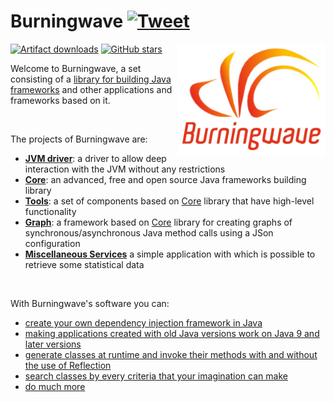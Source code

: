 # Burningwave [![Tweet](https://img.shields.io/twitter/url/http/shields.io.svg?style=social)](https://twitter.com/intent/tweet?text=%40burningwave_sw%20A%20set%20consisting%20of%20a%20%23Java%20frameworks%20building%20library%20and%20other%20applications%20and%20frameworks%20based%20on%20it&url=https://burningwave.github.io/)

[![Artifact downloads](https://shared-software.herokuapp.com/miscellaneous-services/stats/total-downloads-badge?groupId=org.burningwave&groupId=com.github.burningwave)](https://www.burningwave.org/artifact-downloads/?show-monthly-trend-chart=false)
[![GitHub stars](https://shared-software.herokuapp.com/miscellaneous-services/stats/star-count-badge?repository=burningwave:jvm-driver&repository=burningwave:core&repository=burningwave:graph&repository=burningwave:tools&repository=burningwave:miscellaneous-services)](#burningwave-)
<a href="https://www.burningwave.org">
<img src="https://raw.githubusercontent.com/burningwave/burningwave.github.io/main/logo.png" alt="logo.png" height="180px" align="right"/>
</a>

Welcome to Burningwave, a set consisting of a [library for building Java frameworks](https://burningwave.github.io/core/) and other applications and frameworks based on it.

<br/>

The projects of Burningwave are:
* [**JVM driver**](https://burningwave.github.io/jvm-driver/): a driver to allow deep interaction with the JVM without any restrictions
* [**Core**](https://burningwave.github.io/core/): an advanced, free and open source Java frameworks building library
* [**Tools**](https://burningwave.github.io/tools/): a set of components based on [Core](https://burningwave.github.io/core/) library that have high-level functionality
* [**Graph**](https://burningwave.github.io/graph/): a framework based on [Core](https://burningwave.github.io/core/) library for creating graphs of synchronous/asynchronous Java method calls using a JSon configuration
* [**Miscellaneous Services**](https://burningwave.github.io/miscellaneous-services/) a simple application with which is possible to retrieve some statistical data

<br/>

With Burningwave's software you can:
* [create your own dependency injection framework in Java](https://dev.to/bw_software/how-to-create-your-own-dependency-injection-framework-o2l)
* [making applications created with old Java versions work on Java 9 and later versions](https://dev.to/bw_software/making-applications-created-with-old-java-versions-work-on-java-9-and-later-versions-19ld)
* [generate classes at runtime and invoke their methods with and without the use of Reflection](https://dev.to/bw_software/generating-classes-at-runtime-and-invoking-their-methods-with-and-without-the-use-of-reflection-in-java-41e3)
* [search classes by every criteria that your imagination can make](https://dev.to/bw_software/how-to-scan-the-classpath-in-java-fk8)
* [do much more](https://dev.to/bw_software/series/10197)
